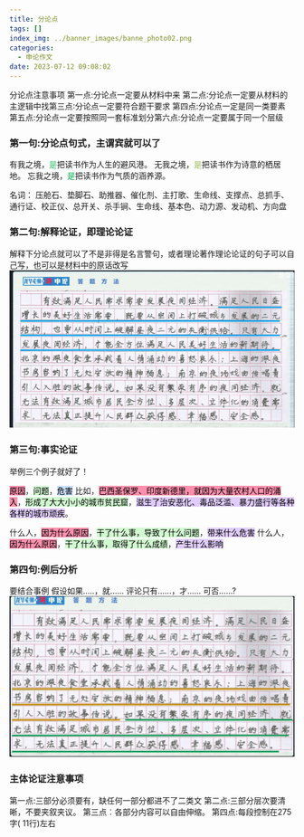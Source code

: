 ```yaml
---
title: 分论点
tags: []
index_img: ../banner_images/banne_photo02.png
categories:
  - 申论作文
date: 2023-07-12 09:08:02
---
```


分论点注意事项
第一点:分论点一定要从材料中来
第二点∶分论点一定要从材料的主逻辑中找第三点∶分论点一定要符合题干要求
第四点:分论点一定是同一类要素
第五点:分论点一定要按照同一套标准划分第六点:分论点一定要属于同一个层级


### 第一句:分论点句式，主谓宾就可以了
有我之境，<font color="#2DC26B">是</font>把读书作为人生的避风港。
无我之境，<font color="#00b050"><font color="#9bbb59">是</font></font>把读书作为诗意的栖居地。
忘我之境，<font color="#00b050">是</font>把读书作为气质的涵养源。

名词：
压舱石、垫脚石、助推器、催化剂、主打歌、生命线、支撑点、总抓手、通行证、校正仪、总开关、杀手锏、生命线、基本色、动力源、发动机、方向盘


### 第二句:解释论证，即理论论证

解释下分论点就可以了不是非得是名言警句，或者理论著作理论论证的句子可以自己写，也可以是材料中的原话改写
![](../images/../../images/Pasted%20image%2020230601150123.png)

### 第三句:事实论证

举例三个例子就好了！

<mark style="background: #FF5582A6;">原因</mark>，<mark style="background: #BBFABBA6;">问题</mark>，<mark style="background: #ADCCFFA6;">危害</mark>
比如，<mark style="background: #FF5582A6;">巴西圣保罗、印度新德里，就因为大量农村人口的涌入</mark>，<mark style="background: #BBFABBA6;">形成了大大小小的城市贫民窟</mark>，<mark style="background: #D2B3FFA6;">滋生了治安恶化、毒品泛滥、暴力盛行等各种各样的城市顽疾</mark>。

什么人，<mark style="background: #FF5582A6;">因为什么原因</mark>，<mark style="background: #BBFABBA6;">干了什么事，导致了什么问题</mark>，<mark style="background: #D2B3FFA6;">带来什么危害</mark>
什么人，<mark style="background: #FF5582A6;">因为什么原因</mark>，<mark style="background: #BBFABBA6;">干了什么事，取得了什么成绩</mark>，<mark style="background: #D2B3FFA6;">产生什么影响</mark>

### 第四句:例后分析

要结合事例 
假设如果.....，就......
评论只有......，才......
可否......?
![](../images/../../images/Pasted%20image%2020230601153719.png)


### 主体论证注意事项
第一点:三部分必须要有，缺任何一部分都进不了二类文
第二点:三部分层次要清晰，不要夹叙夹议。
第三点︰各部分内容可以自由伸缩。
第四点:每段控制在275字( 11行)左右

